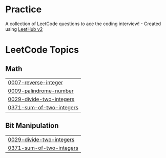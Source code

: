 # Practice
A collection of LeetCode questions to ace the coding interview! - Created using [LeetHub v2](https://github.com/arunbhardwaj/LeetHub-2.0)

<!---LeetCode Topics Start-->
# LeetCode Topics
## Math
|  |
| ------- |
| [0007-reverse-integer](https://github.com/1603varsha/Practice/tree/master/0007-reverse-integer) |
| [0009-palindrome-number](https://github.com/1603varsha/Practice/tree/master/0009-palindrome-number) |
| [0029-divide-two-integers](https://github.com/1603varsha/Practice/tree/master/0029-divide-two-integers) |
| [0371-sum-of-two-integers](https://github.com/1603varsha/Practice/tree/master/0371-sum-of-two-integers) |
## Bit Manipulation
|  |
| ------- |
| [0029-divide-two-integers](https://github.com/1603varsha/Practice/tree/master/0029-divide-two-integers) |
| [0371-sum-of-two-integers](https://github.com/1603varsha/Practice/tree/master/0371-sum-of-two-integers) |
<!---LeetCode Topics End-->